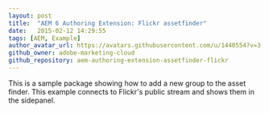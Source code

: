 ```yaml
---
layout: post
title:  "AEM 6 Authoring Extension: Flickr assetfinder"
date:   2015-02-12 14:29:55
tags: [AEM, Example]
author_avatar_url: https://avatars.githubusercontent.com/u/1440554?v=3
github_owner: adobe-marketing-cloud
github_repository: aem-authoring-extension-assetfinder-flickr
---
```


This is a sample package showing how to add a new group to the asset finder. This example connects to Flickr's public stream and shows them in the sidepanel.